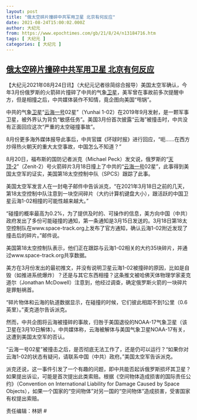 ```yaml
---
layout: post
title: "俄太空碎片撞碎中共军用卫星 北京有何反应"
date: 2021-08-24T15:00:02.000Z
author: 大纪元
from: https://www.epochtimes.com/gb/21/8/24/n13184716.htm
tags: [ 大纪元 ]
categories: [ 大纪元 ]
---
```

<!--1629817202000-->
[俄太空碎片撞碎中共军用卫星 北京有何反应](https://www.epochtimes.com/gb/21/8/24/n13184716.htm)
------

<div>
<p>【大纪元2021年08月24日讯】（大纪元记者徐简综合报导）美国太空军确认，今年3月份俄罗斯的火箭碎片撞碎了中共的气象<a href="https://www.epochtimes.com/gb/tag/%E5%8D%AB%E6%98%9F.html">卫星</a>，美军曾在事故前多次提醒中方，但是相撞之后，中共媒体装作不知情，竟企图向美国“甩锅”。</p><p>中共的气象<a href="https://www.epochtimes.com/gb/tag/%E5%8D%AB%E6%98%9F.html">卫星</a>“<a href="https://www.epochtimes.com/gb/tag/%E4%BA%91%E6%B5%B7%E4%B8%80%E5%8F%B7.html">云海一号</a>02星”（Yunhai 1-02）在2019年9月发射，是一颗军事卫星，被外界认为背负“敏感任务”。美国3月份首次披露“云海”被撞击时，中共没有正面回应这次“严重的太空碰撞事故”。</p><p>8月份更多海外媒体报导此事后，中共官媒《环球时报》进行回应，“呃……在西方炒得热火朝天的重大太空事故，中国怎么不知道？”</p><p>8月20日，福布斯的国防记者派克（Michael Peck）发文说，俄罗斯的“<a href="https://www.epochtimes.com/gb/tag/%E5%A4%A9%E9%A1%B6-2.html">天顶-2</a>”（Zenit-2）号火箭碎片3月18日撞上了中共的“<a href="https://www.epochtimes.com/gb/tag/%E4%BA%91%E6%B5%B7%E4%B8%80%E5%8F%B7.html">云海一号</a>02星”，此事得到美国太空军的证实，美国第18太空控制中队（SPCS）跟踪了此事。</p><p>美国太空军发言人在一封电子邮件中告诉派克，“在2021年3月18日之前的几天，第18太空控制中队注意到一块空间碎片（大约计算机键盘大小），跟活跃的中国卫星云海1-02相撞的可能性越来越大。”</p><p>“碰撞的概率最高为0.2%，为了提供及时的、可操作的信息，美方向中国（中共）政府发出了多份可能碰撞的通知，第一条通知是3月15日发送的。3月18日第18太空控制队在www.space-track.org上发布了官方通知，确认云海1-02附近发现了撞击后的碎片。”邮件说。</p><p>美国第18太空控制队表示，他们正在跟踪与云海1-02相关的大约35块碎片，并通过www.space-track.org共享数据。</p><p>美方在3月份发出的最初推文，并没有说明卫星云海1-02被撞碎的原因，比如是自毁（如推进系统爆炸）？还是与其它东西相撞？这条推文被哈佛天体物理学家麦克道尔（Jonathan McDowell）注意到，他经过调查，确定俄罗斯火箭的一块碎片是罪魁祸首。</p><p>“碎片物体和云海的轨道数据显示，在碰撞的时候，它们彼此相距不到1公里（0.6英里）。”麦克道尔告诉派克。</p><p>然而，中共企图将云海被撞碎的事故，归咎于美国退役的NOAA-17气象卫星（该卫星在3月10日解体）。中共媒体称，云海被解体与美国气象卫星NOAA-17有关，这遭到美国太空军的否认。</p><p>“云海一号02星”被撞击之后，是否彻底无法工作了，还是仍可以运行？“如果你对云海1-02的状态有疑问，请联系中国（中共）政府。”美国太空军告诉派克。</p><p>派克还说，这一事件引发了一个有趣的问题，即中共能否起诉俄罗斯损坏其卫星？如果提出诉讼，可能是首次提出此类索赔。根据《空间物体造成损害的国际责任公约》（Convention on International Liability for Damage Caused by Space Objects），如果一个国家的“空间物体”对另一国的“空间物体”造成损害，受害国家有权提出索赔。</p><p>责任编辑：林妍 #</p>
</div>
